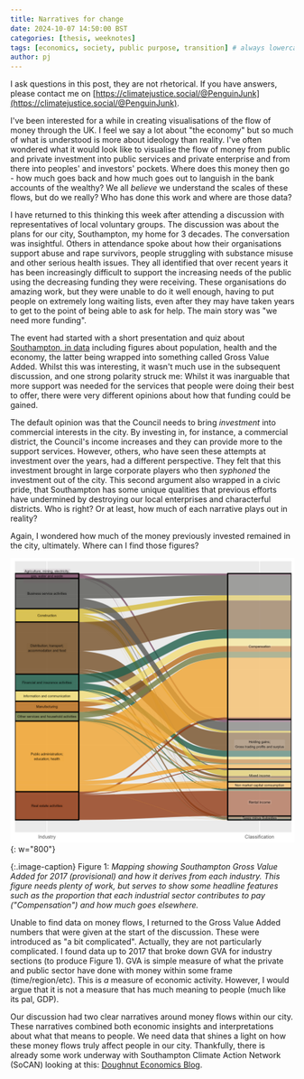 ```yaml
---
title: Narratives for change
date: 2024-10-07 14:50:00 BST
categories: [thesis, weeknotes]
tags: [economics, society, public purpose, transition] # always lowercase
author: pj
---
```

I ask questions in this post, they are not rhetorical. If you have answers, please contact me on [https://climatejustice.social/@PenguinJunk](https://climatejustice.social/@PenguinJunk).

I've been interested for a while in creating visualisations of the flow of money through the UK. I feel we say a lot about "the economy" but so much of what is understood is more about ideology than reality. I've often wondered what it would look like to visualise the flow of money from public and private investment into public services and private enterprise and from there into peoples' and investors' pockets. Where does this money then go - how much goes back and how much goes out to languish in the bank accounts of the wealthy? We all *believe* we understand the scales of these flows, but do we really? Who has done this work and where are those data?

I have returned to this thinking this week after attending a discussion with representatives of local voluntary groups. The discussion was about the plans for our city, Southampton, my home for 3 decades. The conversation was insightful. Others in attendance spoke about how their organisations support abuse and rape survivors, people struggling with substance misuse and other serious health issues. They all identified that over recent years it has been increasingly difficult to support the increasing needs of the public using the decreasing funding they were receiving. These organisations do amazing work, but they were unable to do it well enough, having to put people on extremely long waiting lists, even after they may have taken years to get to the point of being able to ask for help. The main story was "we need more funding".

The event had started with a short presentation and quiz about [Southampton, in data](https://data.southampton.gov.uk/) including figures about population, health and the economy, the latter being wrapped into something called Gross Value Added. Whilst this was interesting, it wasn't much use in the subsequent discussion, and one strong polarity struck me: Whilst it was inarguable that more support was needed for the services that people were doing their best to offer, there were very different opinions about how that funding could be gained.

The default opinion was that the Council needs to bring *investment* into commercial interests in the city. By investing in, for instance, a commercial district, the Council's income increases and they can provide more to the support services. However, others, who have seen these attempts at investment over the years, had a different perspective. They felt that this investment brought in large corporate players who then *syphoned* the investment out of the city. This second argument also wrapped in a civic pride, that Southampton has some unique qualities that previous efforts have undermined by destroying our local enterprises and characterful districts. Who is right? Or at least, how much of each narrative plays out in reality?

Again, I wondered how much of the money previously invested remained in the city, ultimately. Where can I find those figures?

![moneyflow](/assets/img/moneyflows_gva.png){: w="800"}

{:.image-caption}
Figure 1: *Mapping showing Southampton Gross Value Added for 2017 (provisional) and how it derives from each industry. This figure needs plenty of work, but serves to show some headline features such as the proportion that each industrial sector contributes to pay ("Compensation") and how much goes elsewhere.*

Unable to find data on money flows, I returned to the Gross Value Added numbers that were given at the start of the discussion. These were introduced as "a bit complicated". Actually, they are not particularly complicated. I found data up to 2017 that broke down GVA for industry sections (to produce Figure 1). GVA is simple measure of what the private and public sector have done with money within some frame (time/region/etc). This is *a* measure of economic activity. However, I would argue that it is not a measure that has much meaning to people (much like its pal, GDP).

Our discussion had two clear narratives around money flows within our city. These narratives combined both economic insights and interpretations about what that means to people. We need data that shines a light on how these money flows truly affect people in our city. Thankfully, there is already some work underway with Southampton Climate Action Network (SoCAN) looking at this: [Doughnut Economics Blog](https://www.sotoncan.org.uk/doughnut-economics-workshop-bl/).

